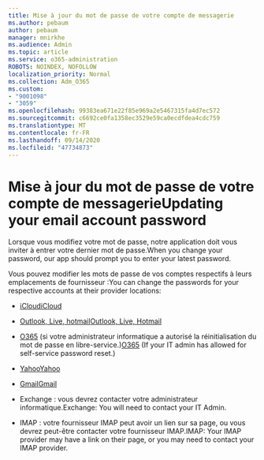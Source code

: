 ```yaml
---
title: Mise à jour du mot de passe de votre compte de messagerie
ms.author: pebaum
author: pebaum
manager: mnirkhe
ms.audience: Admin
ms.topic: article
ms.service: o365-administration
ROBOTS: NOINDEX, NOFOLLOW
localization_priority: Normal
ms.collection: Adm_O365
ms.custom:
- "9001098"
- "3059"
ms.openlocfilehash: 99383ea671e22f85e969a2e5467315fa4d7ec572
ms.sourcegitcommit: c6692ce0fa1358ec3529e59ca0ecdfdea4cdc759
ms.translationtype: MT
ms.contentlocale: fr-FR
ms.lasthandoff: 09/14/2020
ms.locfileid: "47734873"
---
```

# <a name="updating-your-email-account-password"></a><span data-ttu-id="64635-102">Mise à jour du mot de passe de votre compte de messagerie</span><span class="sxs-lookup"><span data-stu-id="64635-102">Updating your email account password</span></span>

<span data-ttu-id="64635-103">Lorsque vous modifiez votre mot de passe, notre application doit vous inviter à entrer votre dernier mot de passe.</span><span class="sxs-lookup"><span data-stu-id="64635-103">When you change your password, our app should prompt you to enter your latest password.</span></span>

<span data-ttu-id="64635-104">Vous pouvez modifier les mots de passe de vos comptes respectifs à leurs emplacements de fournisseur :</span><span class="sxs-lookup"><span data-stu-id="64635-104">You can change the passwords for your respective accounts at their provider locations:</span></span>

- [<span data-ttu-id="64635-105">iCloud</span><span class="sxs-lookup"><span data-stu-id="64635-105">iCloud</span></span>](https://support.apple.com/HT201487)

- [<span data-ttu-id="64635-106">Outlook, Live, hotmail</span><span class="sxs-lookup"><span data-stu-id="64635-106">Outlook, Live, Hotmail</span></span>](https://account.live.com/password/reset)

- <span data-ttu-id="64635-107">[O365](https://passwordreset.microsoftonline.com) (si votre administrateur informatique a autorisé la réinitialisation du mot de passe en libre-service.)</span><span class="sxs-lookup"><span data-stu-id="64635-107">[O365](https://passwordreset.microsoftonline.com) (If your IT admin has allowed for self-service password reset.)</span></span>

- [<span data-ttu-id="64635-108">Yahoo</span><span class="sxs-lookup"><span data-stu-id="64635-108">Yahoo</span></span>](https://login.yahoo.com/account/challenge/username?done=https%3A%2F%2Fwww.yahoo.com%2F&authMechanism=secondary&chllngnm=base&sessionIndex=QQ--)

- [<span data-ttu-id="64635-109">Gmail</span><span class="sxs-lookup"><span data-stu-id="64635-109">Gmail</span></span>](https://support.google.com/mail/answer/41078?co=GENIE.Platform%3DDesktop&hl=en)

- <span data-ttu-id="64635-110">Exchange : vous devrez contacter votre administrateur informatique.</span><span class="sxs-lookup"><span data-stu-id="64635-110">Exchange: You will need to contact your IT Admin.</span></span>

- <span data-ttu-id="64635-111">IMAP : votre fournisseur IMAP peut avoir un lien sur sa page, ou vous devrez peut-être contacter votre fournisseur IMAP.</span><span class="sxs-lookup"><span data-stu-id="64635-111">IMAP: Your IMAP provider may have a link on their page, or you may need to contact your IMAP provider.</span></span>